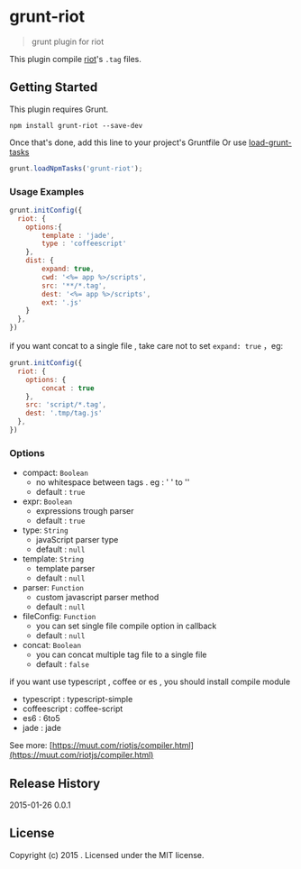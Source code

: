 # grunt-riot

> grunt plugin for riot

This plugin compile [riot](https://github.com/muut/riotjs)'s `.tag` files.

## Getting Started
This plugin requires Grunt.

```shell
npm install grunt-riot --save-dev
```

Once that's done, add this line to your project's Gruntfile Or use [load-grunt-tasks](https://github.com/sindresorhus/load-grunt-tasks) 

```js
grunt.loadNpmTasks('grunt-riot');
```


### Usage Examples

```js
grunt.initConfig({
  riot: {
    options:{
        template : 'jade',
        type : 'coffeescript'
    },
    dist: {
        expand: true,
        cwd: '<%= app %>/scripts',
        src: '**/*.tag',
        dest: '<%= app %>/scripts',
        ext: '.js'
    }
  },
})
```

if you want concat to a single file  , take care not to set `expand: true` ，eg:

```js
grunt.initConfig({
  riot: {
    options: {
        concat : true
    },
    src: 'script/*.tag',
    dest: '.tmp/tag.js'
  },
})
```



### Options
* compact: `Boolean`
	* no whitespace between tags . eg : '<a></a> <span></span>' to '<a></a><span></span>'
	* default : `true`
* expr: `Boolean`
	* expressions trough parser
	* default : `true`
* type: `String`
	* javaScript parser type
	* default : `null`
* template: `String`
	* template parser
	* default : `null`
* parser: `Function`
	* custom javascript parser method
	* default : `null`
* fileConfig: `Function`
	* you can set single file compile option in callback 
	* default : `null`
* concat: `Boolean`
	* you can concat multiple tag file to a single file 
	* default : `false`

if you want use typescript , coffee or es , you should install compile module

* typescript :  typescript-simple
* coffeescript :  coffee-script
* es6 :  6to5
* jade :  jade

See more: [https://muut.com/riotjs/compiler.html](https://muut.com/riotjs/compiler.html)


## Release History
2015-01-26  0.0.1

## License
Copyright (c) 2015 . Licensed under the MIT license.

